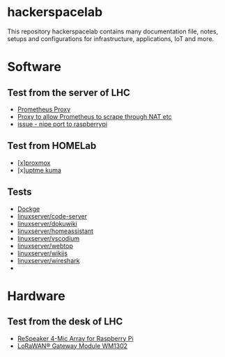 # hackerspacelab
This repository hackerspacelab contains many documentation file, notes, setups and configurations for infrastructure, applications, IoT and more.

# Software
## Test from the server of LHC
- [Prometheus Proxy](https://github.com/pambrose/prometheus-proxy)
- [Proxy to allow Prometheus to scrape through NAT etc](https://github.com/prometheus-community/PushProx)
- [issue - nipe port to raspberrypi](https://github.com/htrgouvea/nipe/issues/112)

## Test from HOMELab
- [[x]proxmox](https://www.proxmox.com/en/)
- [x][uptme kuma](https://github.com/louislam/uptime-kuma)

## Tests
- [Dockge](https://dockge.kuma.pet/)
- [linuxserver/code-server](https://docs.linuxserver.io/images/docker-code-server/)
- [linuxserver/dokuwiki](https://docs.linuxserver.io/images/docker-dokuwiki/)
- [linuxserver/homeassistant](https://docs.linuxserver.io/images/docker-homeassistant/)
- [linuxserver/vscodium](https://docs.linuxserver.io/images/docker-vscodium/)
- [linuxserver/webtop](https://docs.linuxserver.io/images/docker-webtop/)
- [linuxserver/wikijs](https://docs.linuxserver.io/images/docker-wikijs/)
- [linuxserver/wireshark](https://docs.linuxserver.io/images/docker-wireshark/)
- 

# Hardware
## Test from the desk of LHC
- [ReSpeaker 4-Mic Array for Raspberry Pi](https://wiki.seeedstudio.com/ReSpeaker_4_Mic_Array_for_Raspberry_Pi/)
- [LoRaWAN® Gateway Module WM1302](https://wiki.seeedstudio.com/WM1302_module/#quick-start-with-wm1302)

